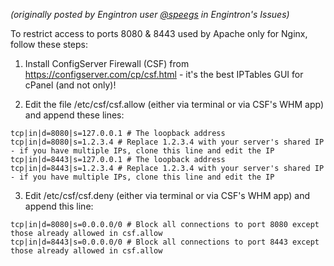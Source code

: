 _(originally posted by Engintron user [@speegs](https://github.com/speegs) in Engintron's Issues)_

To restrict access to ports 8080 & 8443 used by Apache only for Nginx, follow these steps:

1. Install ConfigServer Firewall (CSF) from https://configserver.com/cp/csf.html - it's the best IPTables GUI for cPanel (and not only)!

2. Edit the file /etc/csf/csf.allow (either via terminal or via CSF's WHM app) and append these lines:
```
tcp|in|d=8080|s=127.0.0.1 # The loopback address
tcp|in|d=8080|s=1.2.3.4 # Replace 1.2.3.4 with your server's shared IP - if you have multiple IPs, clone this line and edit the IP
tcp|in|d=8443|s=127.0.0.1 # The loopback address
tcp|in|d=8443|s=1.2.3.4 # Replace 1.2.3.4 with your server's shared IP - if you have multiple IPs, clone this line and edit the IP
```

3. Edit /etc/csf/csf.deny (either via terminal or via CSF's WHM app) and append this line:
```
tcp|in|d=8080|s=0.0.0.0/0 # Block all connections to port 8080 except those already allowed in csf.allow
tcp|in|d=8443|s=0.0.0.0/0 # Block all connections to port 8443 except those already allowed in csf.allow
```
